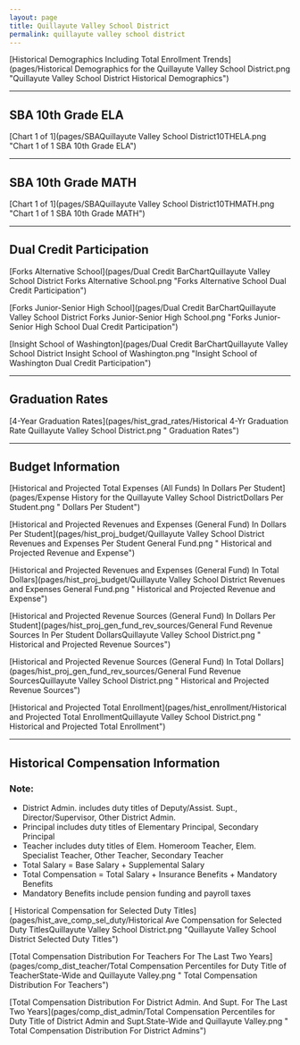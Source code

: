 ```yaml
---
layout: page
title: Quillayute Valley School District
permalink: quillayute valley school district
---
```



[Historical Demographics Including Total Enrollment Trends](pages/Historical Demographics for the Quillayute Valley School District.png "Quillayute Valley School District Historical Demographics")

___

## SBA 10th Grade ELA

[Chart 1 of 1](pages/SBAQuillayute Valley School District10THELA.png "Chart 1 of 1 SBA 10th Grade ELA")


___

## SBA 10th Grade MATH

[Chart 1 of 1](pages/SBAQuillayute Valley School District10THMATH.png "Chart 1 of 1 SBA 10th Grade MATH")


___

## Dual Credit Participation

[Forks Alternative School](pages/Dual Credit BarChartQuillayute Valley School District Forks Alternative School.png "Forks Alternative School Dual Credit Participation")

[Forks Junior-Senior High School](pages/Dual Credit BarChartQuillayute Valley School District Forks Junior-Senior High School.png "Forks Junior-Senior High School Dual Credit Participation")

[Insight School of Washington](pages/Dual Credit BarChartQuillayute Valley School District Insight School of Washington.png "Insight School of Washington Dual Credit Participation")


___

## Graduation Rates

[4-Year Graduation Rates](pages/hist_grad_rates/Historical 4-Yr Graduation Rate Quillayute Valley School District.png " Graduation Rates")


___

## Budget Information

[Historical and Projected Total Expenses (All Funds) In Dollars Per Student](pages/Expense History for the Quillayute Valley School DistrictDollars Per Student.png " Dollars Per Student")

[Historical and Projected Revenues and Expenses (General Fund) In Dollars Per Student](pages/hist_proj_budget/Quillayute Valley School District Revenues and Expenses Per Student General Fund.png " Historical and Projected Revenue and Expense")

[Historical and Projected Revenues and Expenses (General Fund) In Total Dollars](pages/hist_proj_budget/Quillayute Valley School District Revenues and Expenses General Fund.png " Historical and Projected Revenue and Expense")

[Historical and Projected Revenue Sources (General Fund) In Dollars Per Student](pages/hist_proj_gen_fund_rev_sources/General Fund Revenue Sources In Per Student DollarsQuillayute Valley School District.png " Historical and Projected Revenue Sources")

[Historical and Projected Revenue Sources (General Fund) In Total Dollars](pages/hist_proj_gen_fund_rev_sources/General Fund Revenue SourcesQuillayute Valley School District.png " Historical and Projected Revenue Sources")

[Historical and Projected Total Enrollment](pages/hist_enrollment/Historical and Projected Total EnrollmentQuillayute Valley School District.png " Historical and Projected Total Enrollment")


___

## Historical Compensation Information
### Note:
- District Admin. includes duty titles of Deputy/Assist. Supt., Director/Supervisor, Other District Admin.
- Principal includes duty titles of Elementary Principal, Secondary Principal
- Teacher includes duty titles of Elem. Homeroom Teacher, Elem. Specialist Teacher, Other Teacher, Secondary Teacher
- Total Salary = Base Salary + Supplemental Salary
- Total Compensation = Total Salary + Insurance Benefits + Mandatory Benefits
- Mandatory Benefits include pension funding and payroll taxes

[ Historical Compensation for Selected Duty Titles](pages/hist_ave_comp_sel_duty/Historical Ave Compensation for Selected Duty TitlesQuillayute Valley School District.png "Quillayute Valley School District Selected Duty Titles")

[Total Compensation Distribution For Teachers For The Last Two Years](pages/comp_dist_teacher/Total Compensation Percentiles for Duty Title of TeacherState-Wide and Quillayute Valley.png " Total Compensation Distribution For Teachers")

[Total Compensation Distribution For District Admin. And Supt. For The Last Two Years](pages/comp_dist_admin/Total Compensation Percentiles for Duty Title of District Admin and Supt.State-Wide and Quillayute Valley.png " Total Compensation Distribution For District Admins")

